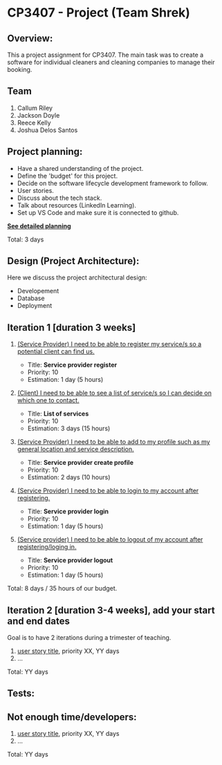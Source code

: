 # CP3407 - Project (Team Shrek)

## Overview:
This a project assignment for CP3407. 
The main task was to create a software for individual cleaners and cleaning companies to manage their booking.

## Team
1. Callum Riley
2. Jackson Doyle
3. Reece Kelly
4. Joshua Delos Santos

## Project planning:
- Have a shared understanding of the project.
- Define the 'budget' for this project.
- Decide on the software lifecycle development framework to follow.
- User stories.
- Discuss about the tech stack.
- Talk about resources (LinkedIn Learning).
- Set up VS Code and make sure it is connected to github.

[**See detailed planning**](documentations/project_plan.md)

Total: 3 days

## Design (Project Architecture):
Here we discuss the project architectural design:
- Developement
- Database
- Deployment


## Iteration 1 [duration 3 weeks]

1. [(Service Provider) I need to be able to register my service/s so a potential client can find us.](documentations/user_stories/us_01_sp_register.md)
    - Title: **Service provider register**
    - Priority: 10
    - Estimation: 1 day (5 hours)

2. [(Client) I need to be able to see a list of service/s so I can decide on which one to contact.](documentations/user_stories/us_02_client_list_of_services.md)
    - Title: **List of services**
    - Priority: 10
    - Estimation: 3 days (15 hours)

3. [(Service Provider) I need to be able to add to my profile such as my general location and service description.](documentations/user_stories/us_03_sp_create_profile.md)
    - Title: **Service provider create profile**
    - Priority: 10
    - Estimation: 2 days (10 hours)

4. [(Service Provider) I need to be able to login to my account after registering.](documentations/user_stories/us_04_sp_login.md)
    - Title: **Service provider login**
    - Priority: 10
    - Estimation: 1 day (5 hours)

5. [(Service provider) I need to be able to logout of my account after registering/loging in.](documentations/user_stories/us_05_sp_logout.md)
    - Title: **Service provider logout**
    - Priority: 10
    - Estimation: 1 day (5 hours)

Total: 8 days / 35 hours of our budget.


## Iteration 2 [duration 3-4 weeks], add your start and end dates
Goal is to have 2 iterations during a trimester of teaching.
1. [user story title](./user_stories/user_story_01_title.md), priority XX, YY days 
2. ...

Total: YY days

## Tests:

## Not enough time/developers: 
1. [user story title](./user_stories/user_story_01_title.md), priority XX, YY days 
2. ...

Total: YY days




